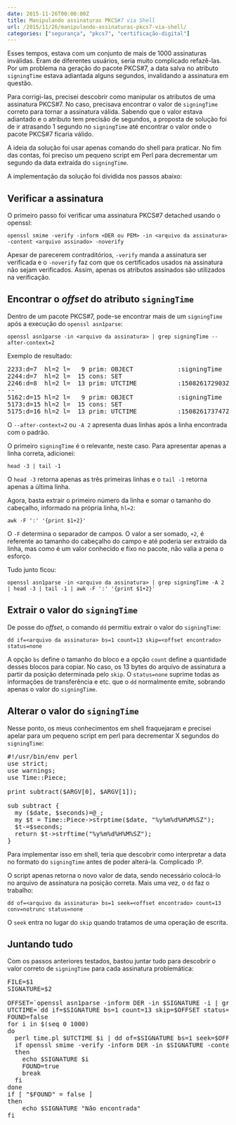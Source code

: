 ```yaml
---
date: 2015-11-26T00:00:00Z
title: Manipulando assinaturas PKCS#7 via Shell
url: /2015/11/26/manipulando-assinaturas-pkcs7-via-shell/
categories: ["segurança", "pkcs7", "certificação-digital"]
---
```


Esses tempos, estava com um conjunto de mais de 1000 assinaturas inválidas. Eram de diferentes usuários, seria muito complicado refazê-las. Por um problema na geração do pacote PKCS#7, a data salva no atributo `signingTime` estava adiantada alguns segundos, invalidando a assinatura em questão.

Para corrigi-las, precisei descobrir como manipular os atributos de uma assinatura PKCS#7. No caso, precisava encontrar o valor de `signingTime` correto para tornar a assinatura válida. Sabendo que o valor estava adiantado e o atributo tem precisão de segundos, a proposta de solução foi de ir atrasando 1 segundo no `signingTime` até encontrar o valor onde o pacote PKCS#7 ficaria válido.

A ideia da solução foi usar apenas comando do shell para praticar. No fim das contas, foi preciso um pequeno script em Perl para decrementar um segundo da data extraída do `signingTime`.

A implementação da solução foi dividida nos passos abaixo:

Verificar a assinatura
---

O primeiro passo foi verificar uma assinatura PKCS#7 detached usando o openssl:

`openssl smime -verify -inform <DER ou PEM> -in <arquivo da assinatura> -content <arquivo assinado> -noverify`

Apesar de parecerem contraditórios, `-verify` manda a assinatura ser verificada e o `-noverify` faz com que os certificados usados na assinatura não sejam verificados. Assim, apenas os atributos assinados são utilizados na verificação.

Encontrar o *offset* do atributo `signingTime`
---

Dentro de um pacote PKCS#7, pode-se encontrar mais de um `signingTime` após a execução do `openssl asn1parse`:

`openssl asn1parse -in <arquivo da assinatura> | grep signingTime --after-context=2`

Exemplo de resultado:

<pre>2233:d=7  hl=2 l=   9 prim: OBJECT            :signingTime
2244:d=7  hl=2 l=  15 cons: SET
2246:d=8  hl=2 l=  13 prim: UTCTIME           :150826172903Z
--
5162:d=15 hl=2 l=   9 prim: OBJECT            :signingTime
5173:d=15 hl=2 l=  15 cons: SET
5175:d=16 hl=2 l=  13 prim: UTCTIME           :150826173747Z
</pre>

O `--after-context=2` ou `-A 2` apresenta duas linhas após a linha encontrada com o padrão. 

O primeiro `signingTime` é o relevante, neste caso. Para apresentar apenas a linha correta, adicionei:

`head -3 | tail -1`

O `head -3` retorna apenas as três primeiras linhas e o `tail -1` retorna apenas a última linha.

Agora, basta extrair o primeiro número da linha e somar o tamanho do cabeçalho, informado na própria linha, `hl=2`:

`awk -F ':' '{print $1+2}'`

O `-F` determina o separador de campos. O valor a ser somado, `+2`, é referente ao tamanho do cabeçalho do campo e até poderia ser extraído da linha, mas como é um valor conhecido e fixo no pacote, não valia a pena o esforço.

Tudo junto ficou:

`openssl asn1parse -in <arquivo da assinatura> | grep signingTime -A 2 | head -3 | tail -1 | awk -F ':' '{print $1+2}'`

Extrair o valor do `signingTime`
---

De posse do *offset*, o comando `dd` permitiu extrair o valor do `signingTime`:

`dd if=<arquivo da assinatura> bs=1 count=13 skip=<offset encontrado> status=none`

A opção `bs` define o tamanho do bloco e a opção `count` define a quantidade desses blocos para copiar. No caso, os 13 bytes do arquivo de assinatura a partir da posição determinada pelo `skip`. O `status=none` suprime todas as informações de transferência e etc. que o `dd` normalmente emite, sobrando apenas o valor do `signingTime`. 

Alterar o valor do `signingTime`
---

Nesse ponto, os meus conhecimentos em shell fraquejaram e precisei apelar para um pequeno script em perl para decrementar X segundos do `signingTime`:

<pre>
#!/usr/bin/env perl
use strict;
use warnings;
use Time::Piece;

print subtract($ARGV[0], $ARGV[1]);

sub subtract {
  my ($date, $seconds)=@_;
  my $t = Time::Piece->strptime($date, "%y%m%d%H%M%SZ");
  $t-=$seconds;
  return $t->strftime("%y%m%d%H%M%SZ");
}
</pre>

Para implementar isso em shell, teria que descobrir como interpretar a data no formato do `signingTime` antes de poder alterá-la. Complicado :P.

O script apenas retorna o novo valor de data, sendo necessário colocá-lo no arquivo de assinatura na posição correta. Mais uma vez, o `dd` faz o trabalho:

`dd of=<arquivo da assinatura> bs=1 seek=<offset encontrado> count=13 conv=notrunc status=none`

O `seek` entra no lugar do `skip` quando tratamos de uma operação de escrita.

Juntando tudo
---

Com os passos anteriores testados, bastou juntar tudo para descobrir o valor correto de `signingTime` para cada assinatura problemática:

<pre>
FILE=$1
SIGNATURE=$2

OFFSET=`openssl asn1parse -inform DER -in $SIGNATURE -i | grep signingTime -A 2 | head -3 | tail -1 | awk -F ':' '{print $1+2}'`
UTCTIME=`dd if=$SIGNATURE bs=1 count=13 skip=$OFFSET status=none`
FOUND=false
for i in $(seq 0 1000)
do       
  perl time.pl $UTCTIME $i | dd of=$SIGNATURE bs=1 seek=$OFFSET count=13 conv=notrunc status=none 
  if openssl smime -verify -inform DER -in $SIGNATURE -content $FILE -noverify 2>&1 > /dev/null | grep "Verification successful"
  then
  	echo $SIGNATURE $i
  	FOUND=true
    break
  fi
done
if [ "$FOUND" = false ]
then
	echo $SIGNATURE "Não encontrada"
fi
</pre>
